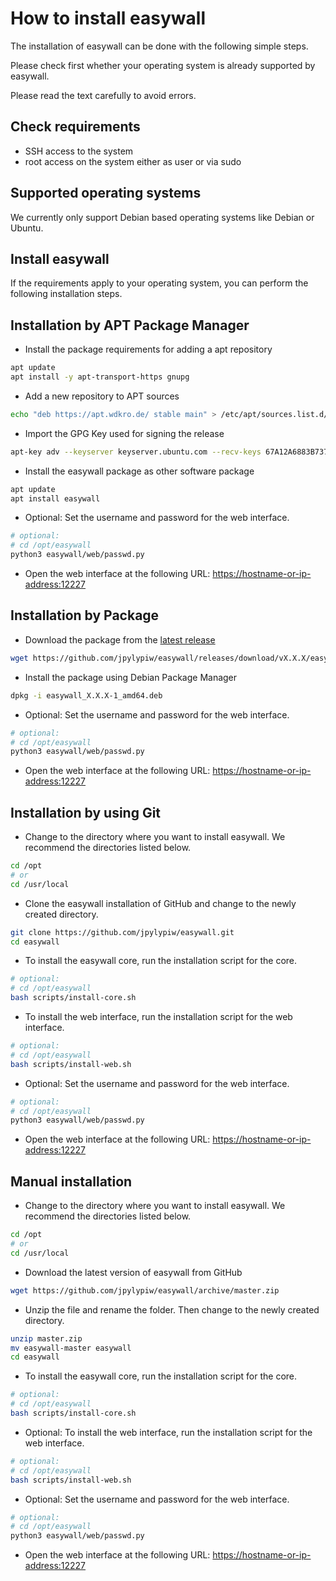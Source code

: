 # How to install easywall

The installation of easywall can be done with the following simple steps.

Please check first whether your operating system is already supported by easywall.

Please read the text carefully to avoid errors.

## Check requirements

- SSH access to the system
- root access on the system either as user or via sudo

## Supported operating systems

We currently only support Debian based operating systems like Debian or Ubuntu.

## Install easywall

If the requirements apply to your operating system, you can perform the following installation steps.

## Installation by APT Package Manager

- Install the package requirements for adding a apt repository

```sh
apt update
apt install -y apt-transport-https gnupg
```

- Add a new repository to APT sources

```sh
echo "deb https://apt.wdkro.de/ stable main" > /etc/apt/sources.list.d/easywall.list
```

- Import the GPG Key used for signing the release

```sh
apt-key adv --keyserver keyserver.ubuntu.com --recv-keys 67A12A6883B73731
```

- Install the easywall package as other software package

```sh
apt update
apt install easywall
```

- Optional: Set the username and password for the web interface.

```sh
# optional:
# cd /opt/easywall
python3 easywall/web/passwd.py
```

- Open the web interface at the following URL: <https://hostname-or-ip-address:12227>

## Installation by Package

- Download the package from the [latest release](https://github.com/jpylypiw/easywall/releases/latest)

```sh
wget https://github.com/jpylypiw/easywall/releases/download/vX.X.X/easywall_X.X.X-1_amd64.deb
```

- Install the package using Debian Package Manager

```sh
dpkg -i easywall_X.X.X-1_amd64.deb
```

- Optional: Set the username and password for the web interface.

```sh
# optional:
# cd /opt/easywall
python3 easywall/web/passwd.py
```

- Open the web interface at the following URL: <https://hostname-or-ip-address:12227>

## Installation by using Git

- Change to the directory where you want to install easywall. We recommend the directories listed below.

```sh
cd /opt
# or
cd /usr/local
```

- Clone the easywall installation of GitHub and change to the newly created directory.

```sh
git clone https://github.com/jpylypiw/easywall.git
cd easywall
```

- To install the easywall core, run the installation script for the core.

```sh
# optional:
# cd /opt/easywall
bash scripts/install-core.sh
```

- To install the web interface, run the installation script for the web interface.

```sh
# optional:
# cd /opt/easywall
bash scripts/install-web.sh
```

- Optional: Set the username and password for the web interface.

```sh
# optional:
# cd /opt/easywall
python3 easywall/web/passwd.py
```

- Open the web interface at the following URL: <https://hostname-or-ip-address:12227>

## Manual installation

- Change to the directory where you want to install easywall. We recommend the directories listed below.

```sh
cd /opt
# or
cd /usr/local
```

- Download the latest version of easywall from GitHub

```sh
wget https://github.com/jpylypiw/easywall/archive/master.zip
```

- Unzip the file and rename the folder. Then change to the newly created directory.

```sh
unzip master.zip
mv easywall-master easywall
cd easywall
```

- To install the easywall core, run the installation script for the core.

```sh
# optional:
# cd /opt/easywall
bash scripts/install-core.sh
```

- Optional: To install the web interface, run the installation script for the web interface.

```sh
# optional:
# cd /opt/easywall
bash scripts/install-web.sh
```

- Optional: Set the username and password for the web interface.

```sh
# optional:
# cd /opt/easywall
python3 easywall/web/passwd.py
```

- Open the web interface at the following URL: <https://hostname-or-ip-address:12227>
